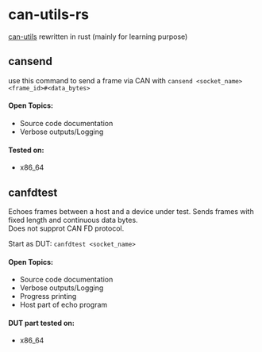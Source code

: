 # can-utils-rs

[can-utils](https://github.com/linux-can/can-utils "The famous original") rewritten in rust (mainly for learning purpose)

## cansend

use this command to send a frame via CAN with ```cansend <socket_name> <frame_id>#<data_bytes>```

#### Open Topics:  
- Source code documentation  
- Verbose outputs/Logging  

#### Tested on:  
- x86_64  

## canfdtest

Echoes frames between a host and a device under test. Sends frames with fixed length and continuous data bytes.  
Does not supprot CAN FD protocol.

Start as DUT: ```canfdtest <socket_name>```

#### Open Topics:
- Source code documentation  
- Verbose outputs/Logging  
- Progress printing
- Host part of echo program  

#### DUT part tested on:
- x86_64 
